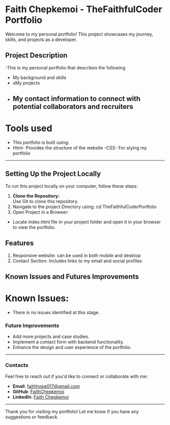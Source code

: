 # Faith Chepkemoi - TheFaithfulCoder Portfolio

Welcome to my personal portfolio! This project showcases my journey, skills, and projects as a developer.

## Project Description
-This is my personal portfolio that describes the following
  - My background and skills
  - sMy projects
  - My contact information to connect with potential collaborators and recruiters
    ---------------------------------------------------------------------------------------------------------

# Tools used
- This portfolio is built using: 
- Html- Provides the structure of the website
-CSS- For stying my portfolio
-------------------------------------------------------------------------

## Setting Up the Project Locally  

To run this project locally on your computer, follow these steps:  

1. **Clone the Repository:**  
   Use Git to clone this repository.
2. Navigate to the project Directory using:
  cd TheFaithfulCoderPortfolio
3. Open Project in a Browser:
  - Locate index.html file in your project folder and open it in your browser to view the portfolio.

## Features
1. Responsive website: can be used in both mobile and desktop
2. Contact Section: Includes links to my email and social profiles.

## Known Issues and Futures Improvements
 # Known Issues:
 - There is no issues identified at this stage.

### Future Improvements
- Add more projects and case studies.
- Implement a contact form with backend functionality.
- Enhance the design and user experience of the portfolio.
--------------------------------------------------------------------------------------------------------
### Contacts
Feel free to reach out if you'd like to connect or collaborate with me:
- **Email**: [faithhope017@gmail.com](mailto:faithhope017@gmail.com)
- **GitHub**: [FaithChepkemoi](https://github.com/FaithChepkemoi)
- **LinkedIn**: [Faith Chepkemoi](https://www.linkedin.com/in/faith-chepkemoi-b645b8193/)
---------------------------------------------------------------------------------------------------------------
Thank you for visiting my portfolio! Let me know if you have any suggestions or feedback.


